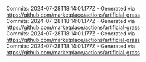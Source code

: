 Commits: 2024-07-28T18:14:01.177Z - Generated via https://github.com/marketplace/actions/artificial-grass
<br>
Commits: 2024-07-28T18:14:01.177Z - Generated via https://github.com/marketplace/actions/artificial-grass
<br>
Commits: 2024-07-28T18:14:01.177Z - Generated via https://github.com/marketplace/actions/artificial-grass
<br>
Commits: 2024-07-28T18:14:01.177Z - Generated via https://github.com/marketplace/actions/artificial-grass
<br>
